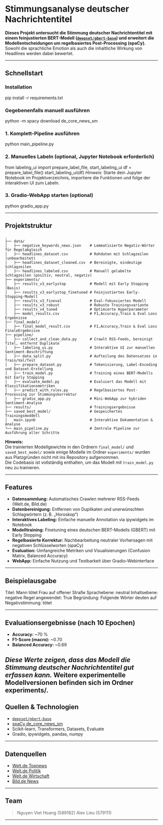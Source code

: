# Stimmungsanalyse deutscher Nachrichtentitel

**Dieses Projekt untersucht die Stimmung deutscher Nachrichtentitel mit einem feinjustierten BERT-Modell ([`deepset/gbert-base`](https://huggingface.co/deepset/gbert-base)) und erweitert die Modellentscheidungen um regelbasiertes Post-Processing (spaCy).**  
Sowohl die sprachliche Emotion als auch die inhaltliche Wirkung von Headlines werden dabei bewertet.

---

## Schnellstart

### Installation
pip install -r requirements.txt
### Gegebenenfalls manuell ausführen
python -m spacy download de_core_news_sm

### 1. Komplett-Pipeline ausführen
python main_pipeline.py

### 2. Manuelles Labeln (optional, Jupyter Notebook erforderlich)
from labeling_ui import prepare_label_file, start_labeling_ui
df = prepare_label_file()
start_labeling_ui(df)
*Hinweis:* Starte dein Jupyter Notebook im Projektverzeichnis, importiere die Funktionen und folge der interaktiven UI zum Labeln.

### 3. Gradio-WebApp starten (optional)
python gradio_app.py

---

## Projektstruktur
```
.
├── data/
│   ├── negative_keywords_news.json    # Lemmatisierte Negativ-Wörter für Regelabgleich
│   ├── headlines_dataset.csv          # Rohdaten mit Schlagzeilen (unbearbeitet)
│   ├── headlines_dataset_cleaned.csv  # Bereinigte, eindeutige Schlagzeilen
│   ├── headlines_labeled.csv          # Manuell gelabelte Schlagzeilen (positiv, neutral, negativ)
├── experiments/                       
│   ├── results_v3_earlystop           # Modell mit Early Stopping (Basis) 
│   ├── results_v3_earlystop_finetuned # Feinjustiertes Early-Stopping-Modell  
│   ├── results_v3_fineval             # Eval-fokussiertes Modell  
│   ├── results_v3_robust              # Robuste Trainingsvariante  
│   ├── results_v4_tuned               # Optimierte Hyperparameter 
│   ├── model_results.csv              # F1,Accuracy,Train & Eval Loss  Ergebnisse
├── final_model/                       
│   ├── final_model_result.csv         # F1,Accuracy,Train & Eval Loss  FinaleErgebnisse
├── pipeline/     
│   ├── collect_and_clean_data.py      # Crawlt RSS-Feeds, bereinigt Titel, entfernt Duplikate
│   ├── labeling_ui.py                 # Interaktive UI zur manuellen Sentiment-Beschriftung
│   ├── data_split.py                  # Aufteilung des Datensatzes in Train/Val/Test
│   ├── prepare_dataset.py             # Tokenisierung, Label-Encoding und Dataset-Erstellung
│   ├── train_model.py                 # Training eines BERT-Modells mit Early Stopping
│   ├── evaluate_model.py              # Evaluiert das Modell mit Klassifikationsmetriken
│   ├── predict_with_rules.py          # Regelbasiertes Post-Processing zur Stimmungskorrektur
│   ├── gradio_app.py                  # Mini-WebApp zur hybriden Sentiment-Analyse
├── results/                           # Trainingsergebnisse
├── saved_best_model/                  # Gespeichertes Trainingsmoddell
│   main.ipynb                         # Interaktive Dokumentation & Analyse
└── main_pipeline.py                   # Zentrale Pipeline zur Ausführung aller Schritte
```
**Hinweis:**  
Die trainierten Modellgewichte in den Ordnern `final_model/` und `saved_best_model/` sowie einige Modelle im Ordner `experiments/` wurden aus Platzgründen nicht mit ins Repository aufgenommen.  
Die Codebasis ist vollständig enthalten, um das Modell mit `train_model.py` neu zu trainieren.     

---

## Features

- **Datensammlung:** Automatisches Crawlen mehrerer RSS-Feeds (Welt.de, Bild.de)  
- **Datenbereinigung:** Entfernen von Duplikaten und unerwünschten Schlagwörtern (z. B. „Horoskop“)  
- **Interaktives Labeling:** Einfache manuelle Annotation via ipywidgets im Notebook  
- **Modelltraining:** Finetuning eines deutschen BERT-Modells (GBERT) mit Early Stopping  
- **Regelbasierte Korrektur:** Nachbearbeitung neutraler Vorhersagen mit negativen Schlüsselworten (spaCy)  
- **Evaluation:** Umfangreiche Metriken und Visualisierungen (Confusion Matrix, Balanced Accuracy)  
- **WebApp:** Einfache Nutzung und Testbarkeit über Gradio-Webinterface  

---

## Beispielausgabe

Titel: Mann tötet Frau auf offener Straße
Sprachebene: neutral
Inhaltsebene: negative
Regel angewendet: True
Begründung: Folgende Wörter deuten auf Negativstimmung: tötet

---

## Evaluationsergebnisse (nach 10 Epochen)

- **Accuracy:** ~70 %  
- **F1-Score (macro):** ~0.70  
- **Balanced Accuracy:** ~0.69  

*Diese Werte zeigen, dass das Modell die Stimmung deutscher Nachrichtentitel gut erfassen kann.*
Weitere experimentelle Modellversionen befinden sich im Ordner experiments/.
---

## Quellen & Technologien

- [`deepset/gbert-base`](https://huggingface.co/deepset/gbert-base)  
- [spaCy de_core_news_sm](https://spacy.io/models/de)  
- Scikit-learn, Transformers, Datasets, Evaluate  
- Gradio, ipywidgets, pandas, numpy  

---

## Datenquellen

- [Welt.de Topnews](https://www.welt.de/feeds/topnews.rss)
- [Welt.de Politik](https://www.welt.de/politik/index.rss)
- [Welt.de Wirtschaft](https://www.welt.de/wirtschaft/index.rss)
- [Bild.de News](https://www.bild.de/feed/alles.xml)

---

## Team

> Nguyen Viet Hoang (589182)
> Alex Lieu (579111)

---

